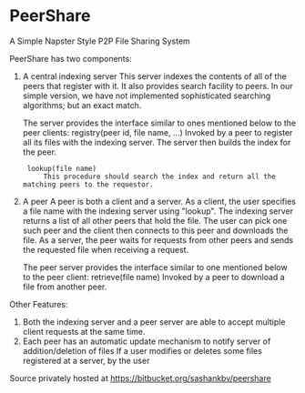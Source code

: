 # PeerShare
A Simple Napster Style P2P File Sharing System

PeerShare has two components:
	
1. A central indexing server
   This server indexes the contents of all of the peers that register with it. 
   It also provides search facility to peers. In our simple version, we have not
   implemented sophisticated searching algorithms; but an exact match.
		
   The server provides the interface similar to ones mentioned below to the peer clients:
		registry(peer id, file name, ...) 
			Invoked by a peer to register all its files with the
			indexing server. The server then builds the index for the peer. 

		lookup(file name)
			This procedure should search the index and return all the matching peers to the requestor.
	
2. A peer
   A peer is both a client and a server. 
   As a client, the user specifies a file name with the indexing server using "lookup". 
   The indexing server returns a list of all other peers that hold the file. 
   The user can pick one such peer and the client then connects to this peer and downloads the file. 
   As a server, the peer waits for requests from other peers and sends the requested file when receiving a request.

   The peer server provides the interface similar to one mentioned below to the peer client:
 		retrieve(file name)
			Invoked by a peer to download a file from another peer. 

			
			
Other Features:

   1. Both the indexing server and a peer server are able to accept multiple client requests 
	  at the same time.
   2. Each peer has an automatic update mechanism to notify server of addition/deletion of files
	  If a user modifies or deletes some files registered at a server, 
	  by the user



Source privately hosted at https://bitbucket.org/sashankbv/peershare